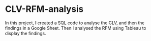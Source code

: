 # CLV-RFM-analysis
In this project, I created a SQL code to analyse the CLV, and then the findings in a Google Sheet. Then I analysed the RFM using Tableau to display the findings.
